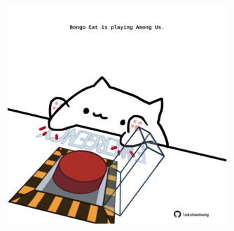 <!-- built at 08/07/2023, 11:00:50 UTC -->
<p align="center">
  <img width="500" height="500" src="./ReadmeImage.svg">
</p>
